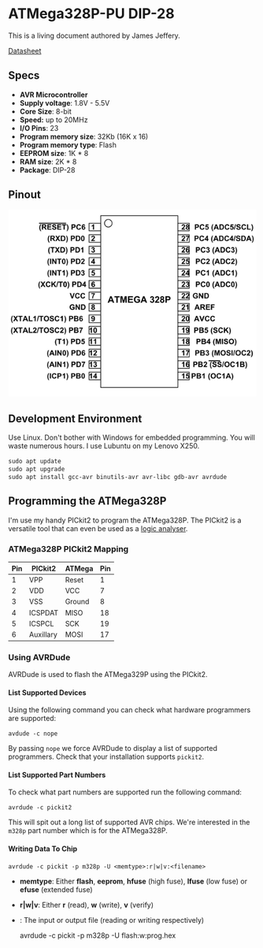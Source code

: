 # ATMega328P-PU DIP-28

This is a living document authored by James Jeffery.

[Datasheet](Microchip-ATMEGA328P-PU-datasheet.pdf)

## Specs

* **AVR Microcontroller**
* **Supply voltage**: 1.8V - 5.5V
* **Core Size**: 8-bit
* **Speed:** up to 20MHz
* **I/O Pins**: 23
* **Program memory size**: 32Kb (16K x 16)
* **Program memory type**: Flash
* **EEPROM size**: 1K * 8
* **RAM size**: 2K * 8
* **Package**: DIP-28

## Pinout

![ATMega328P Pinout](https://github.com/CoderJayUK/atmega328P-PU/blob/main/atmega328P-pinout.png)

## Development Environment

Use Linux. Don't bother with Windows for embedded programming. You will waste
numerous hours. I use Lubuntu on my Lenovo X250.

    sudo apt update
    sudo apt upgrade
    sudo apt install gcc-avr binutils-avr avr-libc gdb-avr avrdude

## Programming the ATMega328P

I'm use my handy PICkit2 to program the ATMega328P. The PICkit2 is
a versatile tool that can even be used as a [logic analyser](https://sigrok.org/wiki/Microchip_PICkit2).

### ATMega328P PICkit2 Mapping

| Pin | PICkit2   | ATMega | Pin |
|-----|-----------|--------|-----|
| 1   | VPP       | Reset  | 1   |
| 2   | VDD       | VCC    | 7   |
| 3   | VSS       | Ground | 8   |
| 4   | ICSPDAT   | MISO   | 18  |
| 5   | ICSPCL    | SCK    | 19  |
| 6   | Auxillary | MOSI   | 17  |

### Using AVRDude

AVRDude is used to flash the ATMega329P using the PICkit2.

#### List Supported Devices

Using the following command you can check what hardware programmers are supported:

    avdude -c nope
    
By passing `nope` we force AVRDude to display a list of supported programmers.
Check that your installation supports `pickit2`.

#### List Supported Part Numbers

To check what part numbers are supported run the following command:

    avrdude -c pickit2
    
This will spit out a long list of supported AVR chips. We're interested in the
`m328p` part number which is for the ATMega328P.

#### Writing Data To Chip

    avrdude -c pickit -p m328p -U <memtype>:r|w|v:<filename>
    
* **memtype**: Either **flash**, **eeprom**, **hfuse** (high fuse), **lfuse**
  (low fuse) or **efuse** (extended fuse)
* **r|w|v**: Either **r** (read), **w** (write), **v** (verify)
* **<filename>**: The input or output file (reading or writing respectively)

    avrdude -c pickit -p m328p -U flash:w:prog.hex

